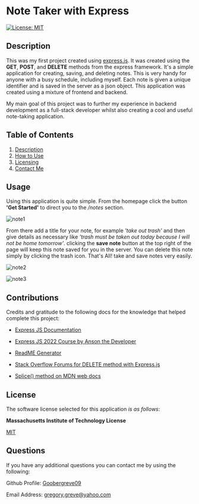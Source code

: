 # Note Taker with Express

  [![License: MIT](https://img.shields.io/badge/License-MIT-yellow.svg)](https://opensource.org/licenses/MIT)

  
## Description

This was my first project created using [express.js](https://expressjs.com/en/guide/routing.html). It was created using the **GET**, **POST**, and **DELETE** methods from the express framework. It's a simple application for creating, saving, and deleting notes. This is very handy for anyone with a busy schedule, including myself. Each note is given a unique identifier and is saved in the server as a json object. This application was created using a mixture of frontend and backend.

My main goal of this project was to further my experience in backend development as a full-stack developer whilst also creating a cool and useful note-taking application.
  
## Table of Contents

1. [Description](#description)   
2. [How to Use](#usage)  
3. [Licensing](#license)   
4. [Contact Me](#questions)



## Usage

Using this application is quite simple. From the homepage click the button **'Get Started'** to direct you to the */notes* section.

![note1](https://github.com/Goobergreve09/read-me-generator/assets/143923830/3a3c7efa-2930-4552-b9e6-76aed6e50a28)

 From there add a title for your note, for example *'take out trash'* and then give details as necessary like *'trash must be taken out today because I will not be home tomorrow'*. clicking the **save note** button at the top right of the page will keep this note saved for you in the server. You can delete this note simply by clicking the trash icon. That's All! take and save notes very easily. 

 ![note2](https://github.com/Goobergreve09/read-me-generator/assets/143923830/9ff5d9f9-0577-403c-9bc0-f0ded93d34c8)

![note3](https://github.com/Goobergreve09/read-me-generator/assets/143923830/2795dfdb-a5f2-4ffc-bae1-ddcde06bc936)

## Contributions

Credits and gratitude to the following docs for the knowledge that helped complete this project:

* [Express JS Documentation](https://expressjs.com/en/guide/routing.html)

* [Express JS 2022 Course by Anson the Developer](https://www.youtube.com/@ansonthedev)

*  [ReadME Generator](https://github.com/Goobergreve09/read-me-generator)

* [Stack Overflow Forums for DELETE method with Express.js](https://stackoverflow.com/questions/65015000/how-do-i-use-express-js-app-delete-to-remove-a-specific-object-from-an-array)

* [Splice() method on MDN web docs](https://developer.mozilla.org/en-US/docs/Web/JavaScript/Reference/Global_Objects/Array/splice)




## License

The software license selected for this application *is as follows*:

**Massachusetts Institute of Technology License**

[MIT](https://opensource.org/licenses/MIT)



## Questions

If you have any additional questions you can contact me by using the following:

 Github Profile: [Goobergreve09](https://www.github.com/Goobergreve09)

 Email Address: gregory.greve@yahoo.com


